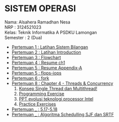 # SISTEM OPERASI  
Nama: Alsahera Ramadhan Nesa  
NRP : 3124521023  
Kelas: Teknik Informatika A PSDKU Lamongan  
Semester : 2 (Dua)
- [Pertemuan 1 : Latihan Sistem Bilangan](pertemuan1.md)
- [Pertemuan 2 : Latihan Introduction](pertemuan2.md)
- [Pertemuan 3 : Flowchart](pertemuan3.md)
- [Pertemuan 4 : Resume ch1](pertemuan4.md)
- [Pertemuan 5 : Resume Appendix-A](pertemuan5.md)
- [Pertemuan 5 : flops-iops](flops-iops.md)
- [Pertemuan 6 : fork](fork.md)
- [Pertemuan 8 : Chapter 4 - Threads & Concurrency](https://github.com/Alsahera/SisOp-2025/tree/main/chapter%204)
  1. [Konsep Single Thread dan Multithread!](https://github.com/Alsahera/SisOp-2025/blob/main/chapter%204/single%20dan%20multithread.md)
  2. [Programming Exercise](https://github.com/Alsahera/SisOp-2025/blob/main/chapter%204/Programming%20Exercise.md)
  3. [PPT evolusi teknologi processor Intel](https://github.com/Alsahera/SisOp-2025/blob/main/chapter%204/evolusi%20teknologi%20processor%20Intel.pdf)
  4. [Practice Exercises](https://github.com/Alsahera/SisOp-2025/blob/main/chapter%204/Practice%20Exercises.md)
- [Pertemuan _ : 5.17-5.18]()
- [Pertemuan _ : Algoritma Schedulling SJF dan SRTF](SJFdanSRTF.md)
